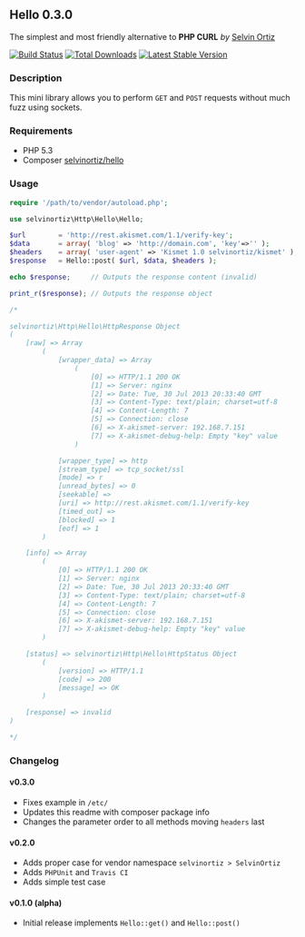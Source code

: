 ## Hello 0.3.0
The simplest and most friendly alternative to **PHP CURL** *by* [Selvin Ortiz](http://twitter.com/selvinortiz)

[![Build Status](https://travis-ci.org/selvinortiz/hello.png)](https://travis-ci.org/selvinortiz/hello)
[![Total Downloads](https://poser.pugx.org/selvinortiz/hello/d/total.png)](https://packagist.org/packages/selvinortiz/hello)
[![Latest Stable Version](https://poser.pugx.org/selvinortiz/hello/v/stable.png)](https://packagist.org/packages/selvinortiz/hello)

### Description
This mini library allows you to perform `GET` and `POST` requests without much fuzz using sockets.

### Requirements
- PHP 5.3
- Composer [selvinortiz/hello](https://packagist.org/packages/selvinortiz/hello)

### Usage

```php
require '/path/to/vendor/autoload.php';

use selvinortiz\Http\Hello\Hello;

$url        = 'http://rest.akismet.com/1.1/verify-key';
$data       = array( 'blog' => 'http://domain.com', 'key'=>'' );
$headers    = array( 'user-agent' => 'Kismet 1.0 selvinortiz/kismet' );
$response   = Hello::post( $url, $data, $headers );

echo $response;     // Outputs the response content (invalid)

print_r($response); // Outputs the response object

/*

selvinortiz\Http\Hello\HttpResponse Object
(
    [raw] => Array
        (
            [wrapper_data] => Array
                (
                    [0] => HTTP/1.1 200 OK
                    [1] => Server: nginx
                    [2] => Date: Tue, 30 Jul 2013 20:33:40 GMT
                    [3] => Content-Type: text/plain; charset=utf-8
                    [4] => Content-Length: 7
                    [5] => Connection: close
                    [6] => X-akismet-server: 192.168.7.151
                    [7] => X-akismet-debug-help: Empty "key" value
                )

            [wrapper_type] => http
            [stream_type] => tcp_socket/ssl
            [mode] => r
            [unread_bytes] => 0
            [seekable] =>
            [uri] => http://rest.akismet.com/1.1/verify-key
            [timed_out] =>
            [blocked] => 1
            [eof] => 1
        )

    [info] => Array
        (
            [0] => HTTP/1.1 200 OK
            [1] => Server: nginx
            [2] => Date: Tue, 30 Jul 2013 20:33:40 GMT
            [3] => Content-Type: text/plain; charset=utf-8
            [4] => Content-Length: 7
            [5] => Connection: close
            [6] => X-akismet-server: 192.168.7.151
            [7] => X-akismet-debug-help: Empty "key" value
        )

    [status] => selvinortiz\Http\Hello\HttpStatus Object
        (
            [version] => HTTP/1.1
            [code] => 200
            [message] => OK
        )

    [response] => invalid
)

*/
```

### Changelog

#### v0.3.0
- Fixes example in `/etc/`
- Updates this readme with composer package info
- Changes the parameter order to all methods moving `headers` last

#### v0.2.0
- Adds proper case for vendor namespace `selvinortiz > SelvinOrtiz`
- Adds `PHPUnit` and `Travis CI`
- Adds simple test case

#### v0.1.0 (alpha)
- Initial release implements `Hello::get()` and `Hello::post()`
